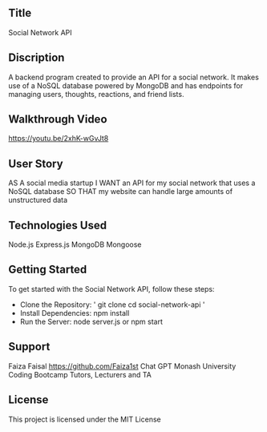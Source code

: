 ## Title 

Social Network API

## Discription 
A backend program created to provide an API for a social network. It makes use of a NoSQL database powered by MongoDB and has endpoints for managing users, thoughts, reactions, and friend lists.

## Walkthrough Video 
https://youtu.be/2xhK-wGvJt8


## User Story
AS A social media startup
I WANT an API for my social network that uses a NoSQL database
SO THAT my website can handle large amounts of unstructured data

## Technologies Used
Node.js
Express.js
MongoDB
Mongoose

## Getting Started
To get started with the Social Network API, follow these steps:
- Clone the Repository:
' git clone 
  cd social-network-api '
- Install Dependencies: npm install
- Run the Server: node server.js or npm start

## Support
Faiza Faisal https://github.com/Faiza1st Chat GPT Monash University Coding Bootcamp Tutors, Lecturers and TA



## License
This project is licensed under the MIT License